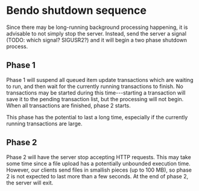 
# Bendo shutdown sequence

Since there may be long-running background processing happening, it is
advisable to not simply stop the server. Instead, send the server a signal
(TODO: which signal? SIGUSR2?) and it will begin a two phase shutdown process.

## Phase 1

Phase 1 will suspend all queued item update transactions which are waiting to
run, and then wait for the currently running transactions to finish. No
transactions may be started during this time---starting a transaction will save
it to the pending transaction list, but the processing will not begin. When all
transactions are finished, phase 2 starts.

This phase has the potential to last a long time, especially if the currently
running transactions are large.

## Phase 2

Phase 2 will have the server stop accepting HTTP requests. This may take some
time since a file upload has a potentially unbounded execution time. However,
our clients send files in smallish pieces (up to 100 MB), so phase 2 is not
expected to last more than a few seconds. At the end of phase 2, the server
will exit.

